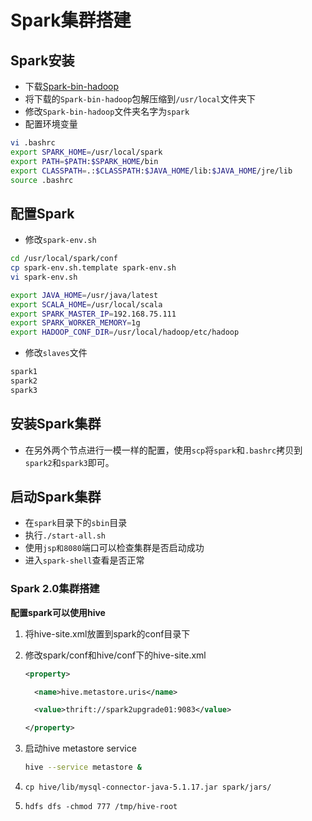 # Spark集群搭建

## Spark安装

- 下载[Spark-bin-hadoop](https://archive.apache.org/dist/spark/)
- 将下载的`Spark-bin-hadoop`包解压缩到`/usr/local`文件夹下
- 修改`Spark-bin-hadoop`文件夹名字为`spark`
- 配置环境变量

```sh
vi .bashrc
export SPARK_HOME=/usr/local/spark
export PATH=$PATH:$SPARK_HOME/bin
export CLASSPATH=.:$CLASSPATH:$JAVA_HOME/lib:$JAVA_HOME/jre/lib
source .bashrc
```

## 配置Spark

- 修改`spark-env.sh`

```sh
cd /usr/local/spark/conf
cp spark-env.sh.template spark-env.sh
vi spark-env.sh

export JAVA_HOME=/usr/java/latest
export SCALA_HOME=/usr/local/scala
export SPARK_MASTER_IP=192.168.75.111
export SPARK_WORKER_MEMORY=1g
export HADOOP_CONF_DIR=/usr/local/hadoop/etc/hadoop
```

- 修改`slaves`文件

```sh
spark1
spark2
spark3
```

## 安装Spark集群

- 在另外两个节点进行一模一样的配置，使用`scp`将`spark`和`.bashrc`拷贝到`spark2`和`spark3`即可。

## 启动Spark集群

- 在`spark`目录下的`sbin`目录
- 执行`./start-all.sh`
- 使用`jsp和8080`端口可以检查集群是否启动成功
- 进入`spark-shell`查看是否正常



### Spark 2.0集群搭建

**配置spark可以使用hive**

1. 将hive-site.xml放置到spark的conf目录下

2. 修改spark/conf和hive/conf下的hive-site.xml

   ```xml
   <property>
   
     <name>hive.metastore.uris</name>
   
     <value>thrift://spark2upgrade01:9083</value>
   
   </property>
   ```

3. 启动hive metastore service

   ```sh
   hive --service metastore &
   ```

4. `cp hive/lib/mysql-connector-java-5.1.17.jar spark/jars/`

5. `hdfs dfs -chmod 777 /tmp/hive-root`





